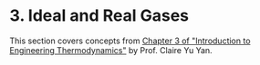 # 3. Ideal and Real Gases
This section covers concepts from [Chapter 3 of "Introduction to Engineering Thermodynamics"](https://pressbooks.bccampus.ca/thermo1/chapter/3-0-chapter-introduction-and-learning-objectives/) by Prof. Claire Yu Yan.

